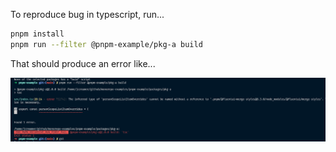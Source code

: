 To reproduce bug in typescript, run...

```bash
pnpm install
pnpm run --filter @pnpm-example/pkg-a build
```

That should produce an error like...

![failure](pnpm-failure.png)